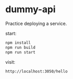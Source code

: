# dummy-api

Practice deploying a service.

start:
```bash
npm install
npm run build
npm run start
```
visit:
```bash
http://localhost:3050/hello
```

